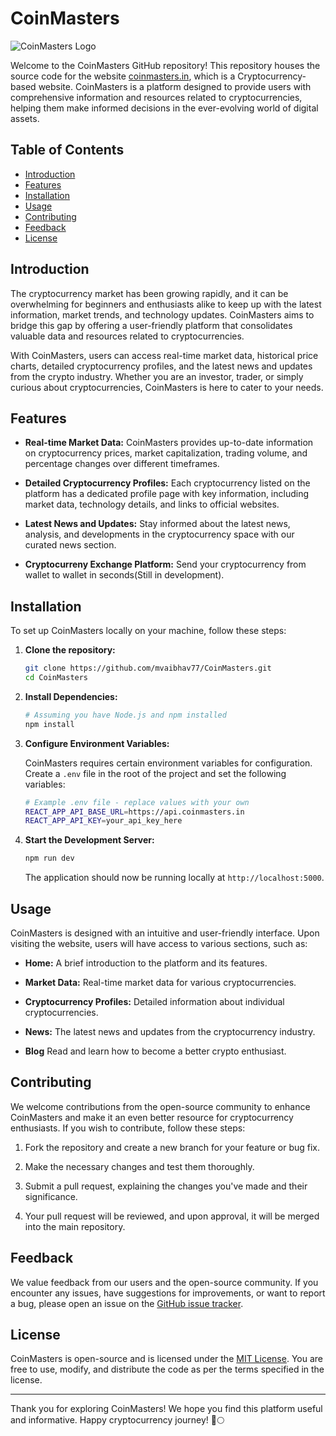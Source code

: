 # CoinMasters

![CoinMasters Logo](https://coinmasters.in/static/images/logo.png)

Welcome to the CoinMasters GitHub repository! This repository houses the source code for the website [coinmasters.in](https://coinmasters.in), which is a Cryptocurrency-based website. CoinMasters is a platform designed to provide users with comprehensive information and resources related to cryptocurrencies, helping them make informed decisions in the ever-evolving world of digital assets.

## Table of Contents

- [Introduction](#introduction)
- [Features](#features)
- [Installation](#installation)
- [Usage](#usage)
- [Contributing](#contributing)
- [Feedback](#feedback)
- [License](#license)

## Introduction

The cryptocurrency market has been growing rapidly, and it can be overwhelming for beginners and enthusiasts alike to keep up with the latest information, market trends, and technology updates. CoinMasters aims to bridge this gap by offering a user-friendly platform that consolidates valuable data and resources related to cryptocurrencies.

With CoinMasters, users can access real-time market data, historical price charts, detailed cryptocurrency profiles, and the latest news and updates from the crypto industry. Whether you are an investor, trader, or simply curious about cryptocurrencies, CoinMasters is here to cater to your needs.

## Features

- **Real-time Market Data:** CoinMasters provides up-to-date information on cryptocurrency prices, market capitalization, trading volume, and percentage changes over different timeframes.

- **Detailed Cryptocurrency Profiles:** Each cryptocurrency listed on the platform has a dedicated profile page with key information, including market data, technology details, and links to official websites.

- **Latest News and Updates:** Stay informed about the latest news, analysis, and developments in the cryptocurrency space with our curated news section.
  
- **Cryptocurreny Exchange Platform:** Send your cryptocurrency from wallet to wallet in seconds(Still in development).

## Installation

To set up CoinMasters locally on your machine, follow these steps:

1. **Clone the repository:**

   ```bash
   git clone https://github.com/mvaibhav77/CoinMasters.git
   cd CoinMasters
   ```

2. **Install Dependencies:**

   ```bash
   # Assuming you have Node.js and npm installed
   npm install
   ```

3. **Configure Environment Variables:**

   CoinMasters requires certain environment variables for configuration. Create a `.env` file in the root of the project and set the following variables:

   ```bash
   # Example .env file - replace values with your own
   REACT_APP_API_BASE_URL=https://api.coinmasters.in
   REACT_APP_API_KEY=your_api_key_here
   ```

4. **Start the Development Server:**

   ```bash
   npm run dev
   ```

   The application should now be running locally at `http://localhost:5000`.

## Usage

CoinMasters is designed with an intuitive and user-friendly interface. Upon visiting the website, users will have access to various sections, such as:

- **Home:** A brief introduction to the platform and its features.

- **Market Data:** Real-time market data for various cryptocurrencies.

- **Cryptocurrency Profiles:** Detailed information about individual cryptocurrencies.

- **News:** The latest news and updates from the cryptocurrency industry.

- **Blog** Read and learn how to become a better crypto enthusiast.

## Contributing

We welcome contributions from the open-source community to enhance CoinMasters and make it an even better resource for cryptocurrency enthusiasts. If you wish to contribute, follow these steps:

1. Fork the repository and create a new branch for your feature or bug fix.

2. Make the necessary changes and test them thoroughly.

3. Submit a pull request, explaining the changes you've made and their significance.

4. Your pull request will be reviewed, and upon approval, it will be merged into the main repository.

## Feedback

We value feedback from our users and the open-source community. If you encounter any issues, have suggestions for improvements, or want to report a bug, please open an issue on the [GitHub issue tracker](https://github.com/mvaibhav77/CoinMasters/issues).

## License

CoinMasters is open-source and is licensed under the [MIT License](LICENSE). You are free to use, modify, and distribute the code as per the terms specified in the license.

---

Thank you for exploring CoinMasters! We hope you find this platform useful and informative. Happy cryptocurrency journey! 🚀🌕
